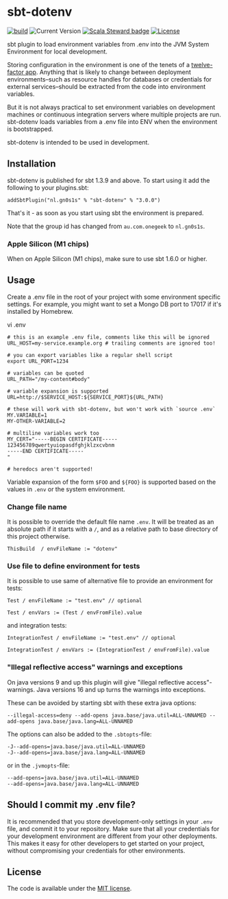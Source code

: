 # sbt-dotenv

[![build](https://github.com/Philippus/sbt-dotenv/workflows/build/badge.svg)](https://github.com/Philippus/sbt-dotenv/actions/workflows/scala.yml?query=workflow%3Abuild+branch%3Amain)
![Current Version](https://img.shields.io/badge/version-3.0.0-brightgreen.svg?style=flat "3.0.0")
[![Scala Steward badge](https://img.shields.io/badge/Scala_Steward-helping-blue.svg?style=flat&logo=data:image/png;base64,iVBORw0KGgoAAAANSUhEUgAAAA4AAAAQCAMAAAARSr4IAAAAVFBMVEUAAACHjojlOy5NWlrKzcYRKjGFjIbp293YycuLa3pYY2LSqql4f3pCUFTgSjNodYRmcXUsPD/NTTbjRS+2jomhgnzNc223cGvZS0HaSD0XLjbaSjElhIr+AAAAAXRSTlMAQObYZgAAAHlJREFUCNdNyosOwyAIhWHAQS1Vt7a77/3fcxxdmv0xwmckutAR1nkm4ggbyEcg/wWmlGLDAA3oL50xi6fk5ffZ3E2E3QfZDCcCN2YtbEWZt+Drc6u6rlqv7Uk0LdKqqr5rk2UCRXOk0vmQKGfc94nOJyQjouF9H/wCc9gECEYfONoAAAAASUVORK5CYII=)](https://scala-steward.org)
[![License](https://img.shields.io/badge/license-MIT-blue.svg?style=flat "MIT")](LICENSE)

sbt plugin to load environment variables from .env into the JVM System Environment for local development.

Storing configuration in the environment is one of the tenets of a [twelve-factor app](http://www.12factor.net/). Anything that is likely to change between deployment environments–such as resource handles for databases or credentials for external services–should be extracted from the code into environment variables.

But it is not always practical to set environment variables on development machines or continuous integration servers where multiple projects are run. sbt-dotenv loads variables from a .env file into ENV when the environment is bootstrapped.

sbt-dotenv is intended to be used in development.

## Installation

sbt-dotenv is published for sbt 1.3.9 and above. To start using it add the following to your plugins.sbt:
```
addSbtPlugin("nl.gn0s1s" % "sbt-dotenv" % "3.0.0")
```
That's it - as soon as you start using sbt the environment is prepared.

Note that the group id has changed from `au.com.onegeek` to `nl.gn0s1s`.

### Apple Silicon (M1 chips)

When on Apple Silicon (M1 chips), make sure to use sbt 1.6.0 or higher.

## Usage

Create a .env file in the root of your project with some environment specific settings. For example, you might want to set a Mongo DB port to 17017 if it's installed by Homebrew.

vi .env

```
# this is an example .env file, comments like this will be ignored
URL_HOST=my-service.example.org # trailing comments are ignored too!

# you can export variables like a regular shell script
export URL_PORT=1234

# variables can be quoted
URL_PATH="/my-content#body"

# variable expansion is supported
URL=http://$SERVICE_HOST:${SERVICE_PORT}${URL_PATH}

# these will work with sbt-dotenv, but won't work with `source .env`
MY.VARIABLE=1
MY-OTHER-VARIABLE=2

# multiline variables work too
MY_CERT="-----BEGIN CERTIFICATE-----
123456789qwertyuiopasdfghjklzxcvbnm
-----END CERTIFICATE-----
"

# heredocs aren't supported!
```

Variable expansion of the form `$FOO` and `${FOO}` is supported based on the values in `.env` or the system environment.

### Change file name
It is possible to override the default file name `.env`. It will be treated as an absolute path if it starts with a `/`, and as a relative path to base directory of this project otherwise.
```
ThisBuild  / envFileName := "dotenv"
```

### Use file to define environment for tests
It is possible to use same of alternative file to provide an environment for tests:
```
Test / envFileName := "test.env" // optional

Test / envVars := (Test / envFromFile).value
```

and integration tests:
```
IntegrationTest / envFileName := "test.env" // optional

IntegrationTest / envVars := (IntegrationTest / envFromFile).value
```

### "Illegal reflective access" warnings and exceptions

On java versions 9 and up this plugin will give "illegal reflective access"-warnings.
Java versions 16 and up turns the warnings into exceptions.

These can be avoided by starting sbt with these extra java options:

```--illegal-access=deny --add-opens java.base/java.util=ALL-UNNAMED --add-opens java.base/java.lang=ALL-UNNAMED```

The options can also be added to the `.sbtopts`-file:
```
-J--add-opens=java.base/java.util=ALL-UNNAMED
-J--add-opens=java.base/java.lang=ALL-UNNAMED
```
or in the `.jvmopts`-file:
```
--add-opens=java.base/java.util=ALL-UNNAMED
--add-opens=java.base/java.lang=ALL-UNNAMED
```

## Should I commit my .env file?

It is recommended that you store development-only settings in your `.env` file, and commit it to your repository. Make sure that all your credentials for your development environment are different from your other deployments. This makes it easy for other developers to get started on your project, without compromising your credentials for other environments.

## License
The code is available under the [MIT license](LICENSE).
